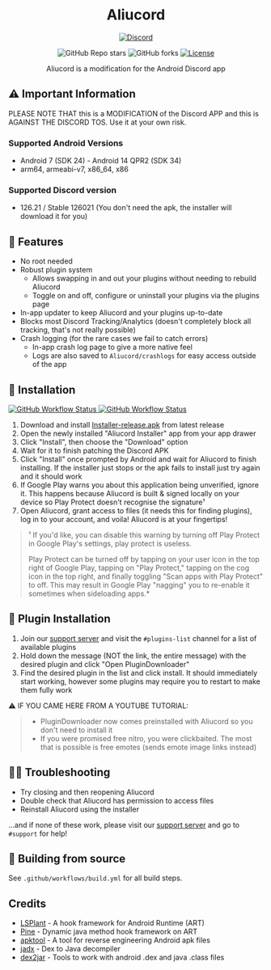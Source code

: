 <!--
category: community
subcategory: discord-modding
origin: Aliucord
risk_level: medium
possible_abuse: client modification, ToS violation
hardening_tips: monitor for modded clients, enforce ToS
related: discord, modding, client, community
opsec: medium

tags: [community, discord, modding, client, tool]
-->
<h1 align="center">Aliucord</h1>
<p align="center">
  <a href="https://discord.gg/EsNDvBaHVU">
    <img alt="Discord" src="https://img.shields.io/discord/811255666990907402?color=%2300C853&label=Support%20Server&logo=discord&logoColor=%2300C853&style=for-the-badge">
  </a>
</p>
<p align="center">
  <img alt="GitHub Repo stars" src="https://img.shields.io/github/stars/Aliucord/Aliucord?color=181717&logo=github&style=for-the-badge">
  <img alt="GitHub forks" src="https://img.shields.io/github/forks/Aliucord/Aliucord?color=181717&logo=github&style=for-the-badge">
  <a href="https://github.com/Aliucord/Aliucord/blob/main/LICENSE">
    <img alt="License" src="https://img.shields.io/badge/LICENSE-OSL--3.0-0099E5?style=for-the-badge">
  </a>
</p>

<p align="center">
Aliucord is a modification for the Android Discord app
</p>

## ⚠️ Important Information
PLEASE NOTE THAT this is a MODIFICATION of the Discord APP and this is AGAINST THE DISCORD TOS. Use it at your own risk. 

### Supported Android Versions

- Android 7 (SDK 24) - Android 14 QPR2 (SDK 34)
- arm64, armeabi-v7, x86_64, x86

### Supported Discord version

- 126.21 / Stable 126021 (You don't need the apk, the installer will download it for you)

## 🎨 Features

- No root needed
- Robust plugin system
    - Allows swapping in and out your plugins without needing to rebuild Aliucord
    - Toggle on and off, configure or uninstall your plugins via the plugins page
- In-app updater to keep Aliucord and your plugins up-to-date
- Blocks most Discord Tracking/Analytics (doesn't completely block all tracking, that's not really possible)
- Crash logging (for the rare cases we fail to catch errors)
    - In-app crash log page to give a more native feel
    - Logs are also saved to `Aliucord/crashlogs` for easy access outside of the app

## 📲 Installation

<a href="https://github.com/Aliucord/Aliucord/actions/workflows/build-installer.yml">
  <img alt="GitHub Workflow Status" src="https://img.shields.io/github/actions/workflow/status/Aliucord/Aliucord/build-installer.yml?label=Installer%20Build&logo=githubactions&logoColor=white&style=flat-square">
</a>
<a href="https://github.com/Aliucord/Aliucord/actions/workflows/build.yml">
  <img alt="GitHub Workflow Status" src="https://img.shields.io/github/actions/workflow/status/Aliucord/Aliucord/build-aliucord.yml?label=App%20Build&logo=githubactions&logoColor=white&style=flat-square">
</a>

1. Download and install [Installer-release.apk](https://github.com/Aliucord/Aliucord/releases/latest/download/Installer-release.apk) from latest
   release
2. Open the newly installed "Aliucord Installer" app from your app drawer
3. Click "Install", then choose the "Download" option
4. Wait for it to finish patching the Discord APK
5. Click "Install" once prompted by Android and wait for Aliucord to finish installing. If the installer just stops or the apk fails to install just
   try again and it should work
6. If Google Play warns you about this application being unverified, ignore it. This happens because Aliucord is built & signed locally on your device
   so Play Protect doesn't recognise the signature¹
7. Open Aliucord, grant access to files (it needs this for finding plugins), log in to your account, and voila! Aliucord is at your fingertips!

> ¹ If you'd like, you can disable this warning by turning off Play Protect in Google Play's settings, play protect is useless.
>
> Play Protect can be turned off by tapping on your user icon in the top right of Google Play, tapping on "Play Protect," tapping on the cog icon in the top right, and finally toggling "Scan apps with Play Protect" to off. This may result in Google Play "nagging" you to re-enable it sometimes when sideloading apps.\*

## 🔌 Plugin Installation

1. Join our [support server](https://discord.gg/EsNDvBaHVU) and visit the `#plugins-list` channel for a list of available plugins
2. Hold down the message (NOT the link, the entire message) with the desired plugin and click "Open PluginDownloader"
3. Find the desired plugin in the list and click install. It should immediately start working, however some plugins may require you to restart to make
   them fully work

⚠️ IF YOU CAME HERE FROM A YOUTUBE TUTORIAL:

> - PluginDownloader now comes preinstalled with Aliucord so you don't need to install it
> - If you were promised free nitro, you were clickbaited. The most that is possible is free emotes (sends emote image links instead)

## 🚬🐛 Troubleshooting

- Try closing and then reopening Aliucord
- Double check that Aliucord has permission to access files
- Reinstall Aliucord using the installer

...and if none of these work, please visit our [support server](https://discord.gg/EsNDvBaHVU) and go to `#support` for help!

## 🧱 Building from source

See `.github/workflows/build.yml` for all build steps.

## Credits

- [LSPlant](https://github.com/LSPosed/LSPlant) - A hook framework for Android Runtime (ART)
- [Pine](https://github.com/canyie/pine) - Dynamic java method hook framework on ART
- [apktool](https://ibotpeaches.github.io/Apktool/) - A tool for reverse engineering Android apk files
- [jadx](https://github.com/skylot/jadx) - Dex to Java decompiler
- [dex2jar](https://github.com/pxb1988/dex2jar) - Tools to work with android .dex and java .class files
